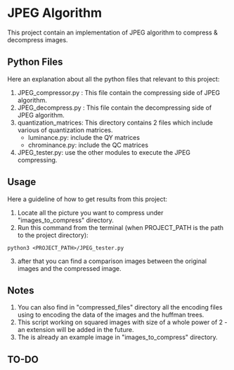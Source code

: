 # JPEG Algorithm

This project contain an implementation of JPEG algorithm to compress & decompress images. 

## Python Files

Here an explanation about all the python files that relevant to this project:
1. JPEG_compressor.py : This file contain the compressing side of JPEG algorithm.
2. JPEG_decompress.py : This file contain the decompressing side of JPEG algorithm.
3. quantization_matrices: This directory contains 2 files which include various of quantization matrices.
    - luminance.py: include the QY matrices
    - chrominance.py: include the QC matrices
4. JPEG_tester.py: use the other modules to execute the JPEG compressing.


## Usage

Here a guideline of how to get results from this project:
1. Locate all the picture you want to compress under "images_to_compress" directory.
2. Run this command from the terminal (when PROJECT_PATH is the path to the project directory):
```terminal
python3 <PROJECT_PATH>/JPEG_tester.py
```

3. after that you can find a comparison images between the original images and the compressed image.

## Notes
1. You can also find in "compressed_files" directory all the encoding files using to encoding the data of the images and the huffman trees.
2. This script working on squared images with size of a whole power of 2 - an extension will be added in the future.
3. The is already an example image in "images_to_compress" directory.

## TO-DO
